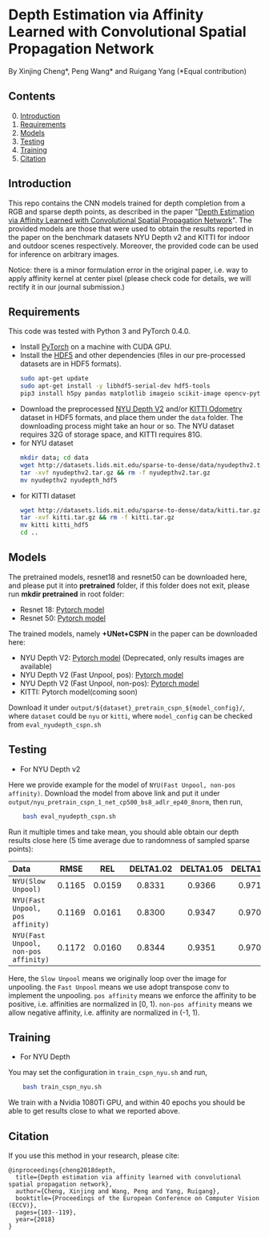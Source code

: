 # Depth Estimation via Affinity Learned with Convolutional Spatial Propagation Network

By Xinjing Cheng*, Peng Wang* and Ruigang Yang (*Equal contribution)

## Contents
0. [Introduction](#introduction)
0. [Requirements](#requirements)
0. [Models](#models)
0. [Testing](#testing)
0. [Training](#training)
0. [Citation](#citation)

## Introduction

This repo contains the CNN models trained for depth completion from a RGB and sparse depth points, as described in the paper "[Depth Estimation via Affinity Learned with Convolutional Spatial Propagation Network](http://openaccess.thecvf.com/content_ECCV_2018/papers/Xinjing_Cheng_Depth_Estimation_via_ECCV_2018_paper.pdf)". 
The provided models are those that were used to obtain the results reported in the paper on the benchmark datasets NYU Depth v2 and KITTI for indoor and outdoor scenes respectively. Moreover, the provided code can be used for inference on arbitrary images. 

Notice: there is a minor formulation error in the original paper, i.e. way to apply affinity kernel at center pixel (please check code for details, we will rectify it in our journal submission.)

## Requirements

This code was tested with Python 3 and PyTorch 0.4.0.
- Install [PyTorch](http://pytorch.org/) on a machine with CUDA GPU.
- Install the [HDF5](https://en.wikipedia.org/wiki/Hierarchical_Data_Format) and other dependencies (files in our pre-processed datasets are in HDF5 formats).
	```bash
	sudo apt-get update
	sudo apt-get install -y libhdf5-serial-dev hdf5-tools
	pip3 install h5py pandas matplotlib imageio scikit-image opencv-python
	```
- Download the preprocessed [NYU Depth V2](http://cs.nyu.edu/~silberman/datasets/nyu_depth_v2.html) and/or [KITTI Odometry](http://www.cvlibs.net/datasets/kitti/eval_odometry.php) dataset in HDF5 formats, and place them under the `data` folder. The downloading process might take an hour or so. The NYU dataset requires 32G of storage space, and KITTI requires 81G.
- for NYU dataset
	```bash
	mkdir data; cd data
	wget http://datasets.lids.mit.edu/sparse-to-dense/data/nyudepthv2.tar.gz
	tar -xvf nyudepthv2.tar.gz && rm -f nyudepthv2.tar.gz
    mv nyudepthv2 nyudepth_hdf5
    ```
- for KITTI dataset
    ```bash
	wget http://datasets.lids.mit.edu/sparse-to-dense/data/kitti.tar.gz
 	tar -xvf kitti.tar.gz && rm -f kitti.tar.gz
    mv kitti kitti_hdf5
	cd ..
	```

## Models

The pretrained models, resnet18 and resnet50 can be downloaded here, and please put it into **pretrained** folder, if this folder does not exit, please run **mkdir pretrained** in root folder:
- Resnet 18: [Pytorch model](https://drive.google.com/file/d/17adZHo5dkcU8_M_6OvYzGUTDguF6k-Qu/view?usp=sharing)
- Resnet 50: [Pytorch model](https://drive.google.com/file/d/1-jSYATFPmyXoV0Qte6kLK-CD2nTtjNlD/view?usp=sharing)

The trained models, namely **+UNet+CSPN** in the paper can be downloaded here:

- NYU Depth V2: [Pytorch model]() (Deprecated, only results images are available)
- NYU Depth V2 (Fast Unpool, pos): [Pytorch model](https://drive.google.com/file/d/1MM_ZPsB2Bb3c_D3cD-rLJta3Qo7A7i50/view?usp=sharing)
- NYU Depth V2 (Fast Unpool, non-pos): [Pytorch model](https://drive.google.com/open?id=1iJ-GzS9xm6IA07T0izjCvCMbP422ORks)
- KITTI: Pytorch model(coming soon)

Download it under  `output/${dataset}_pretrain_cspn_${model_config}/`, where `dataset` could be `nyu` or `kitti`, 
where `model_config` can be checked from `eval_nyudepth_cspn.sh`


## Testing
- For NYU Depth v2

Here we provide example for the model of `NYU(Fast Unpool, non-pos affinity)`. 
Download the model from above link and put it under `output/nyu_pretrain_cspn_1_net_cp500_bs8_adlr_ep40_8norm`, then run, 

```bash
    bash eval_nyudepth_cspn.sh
```

Run it multiple times and take mean, you should able obtain our depth results close here (5 time average due to randomness of sampled sparse points): 

| Data | RMSE | REL | DELTA1.02 | DELTA1.05 | DELTA1.10 | Results |
|:-|:-:|:-:|:-:|:-:|:-:|:-:|
|`NYU(Slow Unpool)`| 0.1165| 0.0159 | 0.8331 | 0.9366 | 0.9716| [Download](https://drive.google.com/open?id=1mPGil99_46eXK7w4hb-XHDUL-hTrKhXf) |
|`NYU(Fast Unpool, pos affinity)`| 0.1169 | 0.0161 | 0.8300 | 0.9347 | 0.9708| [Download](https://drive.google.com/file/d/1WzL1jd5KVYfwY9Rds9WxjvOL1bhk-k4J/view?usp=sharing) |
|`NYU(Fast Unpool, non-pos affinity)`| 0.1172 | 0.0160 | 0.8344 | 0.9351 | 0.9707| [Download](https://drive.google.com/open?id=1nJkxw_FopEtUt1XY0aGPZ-WlzF2o_KjA) |

Here, the `Slow Unpool` means we originally loop over the image for unpooling. the `Fast Unpool` means we use adopt transpose conv to implement the unpooling. `pos affinity` means we enforce the affinity to be positive, i.e. affinities are normalized in [0, 1). `non-pos affinity` means we allow negative affinity, i.e. affinity are normalized in (-1, 1). 


## Training
- For NYU Depth

You may set the configuration in `train_cspn_nyu.sh` and run, 

```bash
    bash train_cspn_nyu.sh
```

We train with a Nvidia 1080Ti GPU,  and within 40 epochs you should be able to get results close to what we reported above.


## Citation

If you use this method in your research, please cite:
```
@inproceedings{cheng2018depth,
  title={Depth estimation via affinity learned with convolutional spatial propagation network},
  author={Cheng, Xinjing and Wang, Peng and Yang, Ruigang},
  booktitle={Proceedings of the European Conference on Computer Vision (ECCV)},
  pages={103--119},
  year={2018}
}
```
